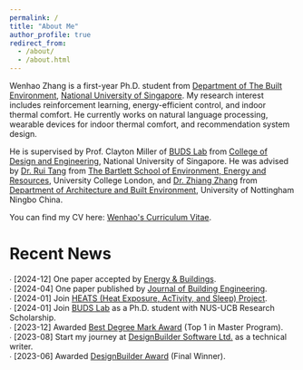 ```yaml
---
permalink: /
title: "About Me"
author_profile: true
redirect_from: 
  - /about/
  - /about.html
---
```


Wenhao Zhang is a first-year Ph.D. student from [Department of The Built Environment](https://cde.nus.edu.sg/dbe/), [National University of Singapore](https://nus.edu.sg/). My research interest includes reinforcement learning, energy-efficient control, and indoor thermal comfort. He currently works on natural language processing, wearable devices for indoor thermal comfort, and recommendation system design.

He is supervised by Prof. Clayton Miller of [BUDS Lab](https://budslab.org/) from [College of Design and Engineering](https://cde.nus.edu.sg/), National University of Singapore. He was advised by [Dr. Rui Tang](https://profiles.ucl.ac.uk/82724) from [The Bartlett School of Environment, Energy and Resources](https://www.ucl.ac.uk/bartlett/environment-energy-resources/bartlett-school-environment-energy-and-resources), University College London, and [Dr. Zhiang Zhang](https://research.nottingham.edu.cn/en/persons/zhiang-zhang) from [Department of Architecture and Built Environment](https://www.nottingham.edu.cn/en/science-engineering/departments-schools/abe/home.aspx), University of Nottingham Ningbo China.

You can find my CV here: [Wenhao's Curriculum Vitae](https://wenha0zhang.github.io/cv).

Recent News
======
∙ [2024-12] One paper accepted by [Energy & Buildings](https://arxiv.org/abs/2411.08734).<br />
∙ [2024-04] One paper published by [Journal of Building Engineering](https://www.sciencedirect.com/journal/journal-of-building-engineering).<br />
∙ [2024-01] Join [HEATS (Heat Exposure, AcTivity, and Sleep) Project](https://www.linkedin.com/pulse/heats-project-stefano-schiavon-mfk5c/). <br />
∙ [2024-01] Join [BUDS Lab](https://budslab.org/) as a Ph.D. student with NUS-UCB Research Scholarship. <br />
∙ [2023-12] Awarded [Best Degree Mark Award](https://wenha0zhang.github.io/assets/bseer_prize_letter.pdf) (Top 1 in Master Program).<br />
∙ [2023-08] Start my journey at [DesignBuilder Software Ltd.](https://designbuilder.co.uk/) as a technical writer.<br />
∙ [2023-06] Awarded [DesignBuilder Award](https://www.ucl.ac.uk/bartlett/environmental-design/news/2023/jun/designbuilder-award-honours-smart-buildings-and-digital-engineering-msc-students) (Final Winner).


